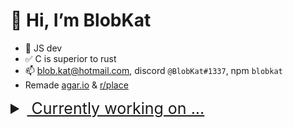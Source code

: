 # 👋 Hi, I’m BlobKat
- 👀 JS dev
- ✅ C is superior to rust
- 📫 blob.kat@hotmail.com, discord `@BlobKat#1337`, npm `blobkat`
- Remade [agar.io](https://agar.chit.cf) & [r/place](https://rplace.tk)
<details>
  <summary style="font-size:25px;text-decoration:underline">&nbsp;Currently working on ...</summary>
  <a href="https://www.youtube.com/watch?v=QB7ACr7pUuE">[redacted]</a>
</details>
<!--- Hey, you found the secret! I'm working on a minecraft knockoff lol. Msg me on discord for more info --->
